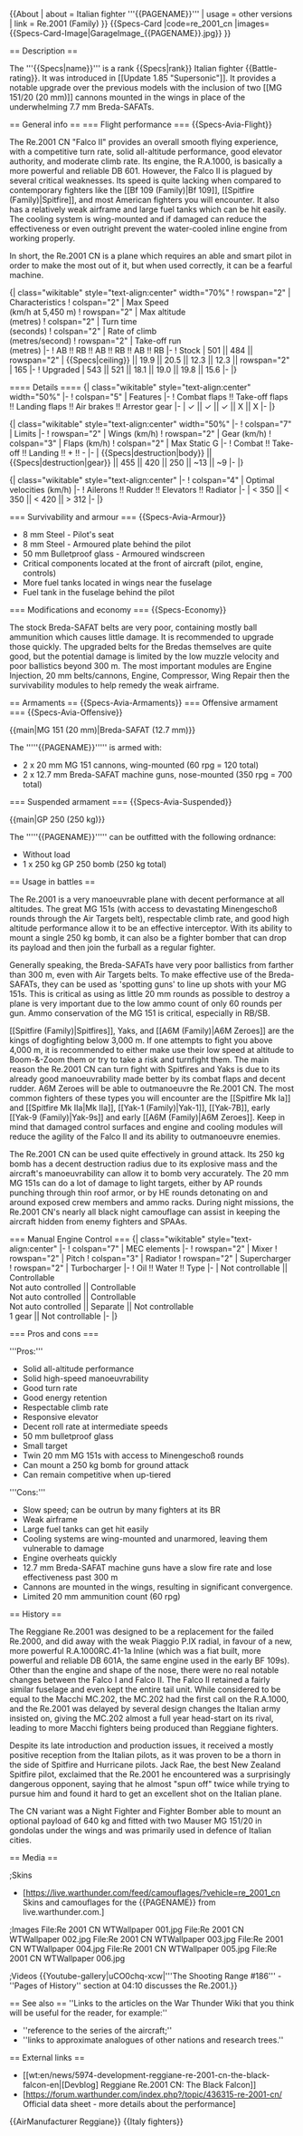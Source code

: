 {{About
| about = Italian fighter '''{{PAGENAME}}'''
| usage = other versions
| link = Re.2001 (Family)
}}
{{Specs-Card
|code=re_2001_cn
|images={{Specs-Card-Image|GarageImage_{{PAGENAME}}.jpg}}
}}

== Description ==

<!-- ''In the description, the first part should be about the history of and the creation and combat usage of the aircraft, as well as its key features. In the second part, tell the reader about the aircraft in the game. Insert a screenshot of the vehicle, so that if the novice player does not remember the vehicle by name, he will immediately understand what kind of vehicle the article is talking about.'' -->

The '''{{Specs|name}}''' is a rank {{Specs|rank}} Italian fighter {{Battle-rating}}. It was introduced in [[Update 1.85 "Supersonic"]]. It provides a notable upgrade over the previous models with the inclusion of two [[MG 151/20 (20 mm)]] cannons mounted in the wings in place of the underwhelming 7.7 mm Breda-SAFATs.

== General info ==
=== Flight performance ===
{{Specs-Avia-Flight}}

<!-- ''Describe how the aircraft behaves in the air. Speed, manoeuvrability, acceleration and allowable loads - these are the most important characteristics of the vehicle.'' -->

The Re.2001 CN "Falco II" provides an overall smooth flying experience, with a competitive turn rate, solid all-altitude performance, good elevator authority, and moderate climb rate. Its engine, the R.A.1000, is basically a more powerful and reliable DB 601. However, the Falco II is plagued by several critical weaknesses. Its speed is quite lacking when compared to contemporary fighters like the [[Bf 109 (Family)|Bf 109]], [[Spitfire (Family)|Spitfire]], and most American fighters you will encounter. It also has a relatively weak airframe and large fuel tanks which can be hit easily. The cooling system is wing-mounted and if damaged can reduce the effectiveness or even outright prevent the water-cooled inline engine from working properly.

In short, the Re.2001 CN is a plane which requires an able and smart pilot in order to make the most out of it, but when used correctly, it can be a fearful machine.

{| class="wikitable" style="text-align:center" width="70%"
! rowspan="2" | Characteristics
! colspan="2" | Max Speed<br>(km/h at 5,450 m)
! rowspan="2" | Max altitude<br>(metres)
! colspan="2" | Turn time<br>(seconds)
! colspan="2" | Rate of climb<br>(metres/second)
! rowspan="2" | Take-off run<br>(metres)
|-
! AB !! RB !! AB !! RB !! AB !! RB
|-
! Stock
| 501 || 484 || rowspan="2" | {{Specs|ceiling}} || 19.9 || 20.5 || 12.3 || 12.3 || rowspan="2" | 165
|-
! Upgraded
| 543 || 521 || 18.1 || 19.0 || 19.8 || 15.6
|-
|}

==== Details ====
{| class="wikitable" style="text-align:center" width="50%"
|-
! colspan="5" | Features
|-
! Combat flaps !! Take-off flaps !! Landing flaps !! Air brakes !! Arrestor gear
|-
| ✓ || ✓ || ✓ || X || X <!-- ✓ -->
|-
|}

{| class="wikitable" style="text-align:center" width="50%"
|-
! colspan="7" | Limits
|-
! rowspan="2" | Wings (km/h)
! rowspan="2" | Gear (km/h)
! colspan="3" | Flaps (km/h)
! colspan="2" | Max Static G
|-
! Combat !! Take-off !! Landing !! + !! -
|-
| {{Specs|destruction|body}} || {{Specs|destruction|gear}} || 455 || 420 || 250 || ~13 || ~9
|-
|}

{| class="wikitable" style="text-align:center"
|-
! colspan="4" | Optimal velocities (km/h)
|-
! Ailerons !! Rudder !! Elevators !! Radiator
|-
| < 350 || < 350 || < 420 || > 312
|-
|}

=== Survivability and armour ===
{{Specs-Avia-Armour}}

<!-- ''Examine the survivability of the aircraft. Note how vulnerable the structure is and how secure the pilot is, whether the fuel tanks are armoured, etc. Describe the armour, if there is any, and also mention the vulnerability of other critical aircraft systems.'' -->

- 8 mm Steel - Pilot's seat
- 8 mm Steel - Armoured plate behind the pilot
- 50 mm Bulletproof glass - Armoured windscreen
- Critical components located at the front of aircraft (pilot, engine, controls)
- More fuel tanks located in wings near the fuselage
- Fuel tank in the fuselage behind the pilot

=== Modifications and economy ===
{{Specs-Economy}}

The stock Breda-SAFAT belts are very poor, containing mostly ball ammunition which causes little damage. It is recommended to upgrade those quickly. The upgraded belts for the Bredas themselves are quite good, but the potential damage is limited by the low muzzle velocity and poor ballistics beyond 300 m. The most important modules are Engine Injection, 20 mm belts/cannons, Engine, Compressor, Wing Repair then the survivability modules to help remedy the weak airframe.

== Armaments ==
{{Specs-Avia-Armaments}}
=== Offensive armament ===
{{Specs-Avia-Offensive}}

<!-- ''Describe the offensive armament of the aircraft, if any. Describe how effective the cannons and machine guns are in a battle, and also what belts or drums are better to use. If there is no offensive weaponry, delete this subsection.'' -->

{{main|MG 151 (20 mm)|Breda-SAFAT (12.7 mm)}}

The '''''{{PAGENAME}}''''' is armed with:

- 2 x 20 mm MG 151 cannons, wing-mounted (60 rpg = 120 total)
- 2 x 12.7 mm Breda-SAFAT machine guns, nose-mounted (350 rpg = 700 total)

=== Suspended armament ===
{{Specs-Avia-Suspended}}

<!-- ''Describe the aircraft's suspended armament: additional cannons under the wings, bombs, rockets and torpedoes. This section is especially important for bombers and attackers. If there is no suspended weaponry remove this subsection.'' -->

{{main|GP 250 (250 kg)}}

The '''''{{PAGENAME}}''''' can be outfitted with the following ordnance:

- Without load
- 1 x 250 kg GP 250 bomb (250 kg total)

== Usage in battles ==

<!-- ''Describe the tactics of playing in the aircraft, the features of using aircraft in a team and advice on tactics. Refrain from creating a "guide" - do not impose a single point of view, but instead, give the reader food for thought. Examine the most dangerous enemies and give recommendations on fighting them. If necessary, note the specifics of the game in different modes (AB, RB, SB).'' -->

The Re.2001 is a very manoeuvrable plane with decent performance at all altitudes. The great MG 151s (with access to devastating Minengeschoß rounds through the Air Targets belt), respectable climb rate, and good high altitude performance allow it to be an effective interceptor. With its ability to mount a single 250 kg bomb, it can also be a fighter bomber that can drop its payload and then join the furball as a regular fighter.

Generally speaking, the Breda-SAFATs have very poor ballistics from farther than 300 m, even with Air Targets belts. To make effective use of the Breda-SAFATs, they can be used as 'spotting guns' to line up shots with your MG 151s. This is critical as using as little 20 mm rounds as possible to destroy a plane is very important due to the low ammo count of only 60 rounds per gun. Ammo conservation of the MG 151 is critical, especially in RB/SB.

[[Spitfire (Family)|Spitfires]], Yaks, and [[A6M (Family)|A6M Zeroes]] are the kings of dogfighting below 3,000 m. If one attempts to fight you above 4,000 m, it is recommended to either make use their low speed at altitude to Boom-&-Zoom them or try to take a risk and turnfight them. The main reason the Re.2001 CN can turn fight with Spitfires and Yaks is due to its already good manoeuvrability made better by its combat flaps and decent rudder. A6M Zeroes will be able to outmanoeuvre the Re.2001 CN. The most common fighters of these types you will encounter are the [[Spitfire Mk Ia]] and [[Spitfire Mk IIa|Mk IIa]], [[Yak-1 (Family)|Yak-1]], [[Yak-7B]], early [[Yak-9 (Family)|Yak-9s]] and early [[A6M (Family)|A6M Zeroes]]. Keep in mind that damaged control surfaces and engine and cooling modules will reduce the agility of the Falco II and its ability to outmanoeuvre enemies.

The Re.2001 CN can be used quite effectively in ground attack. Its 250 kg bomb has a decent destruction radius due to its explosive mass and the aircraft's manoeuvrability can allow it to bomb very accurately. The 20 mm MG 151s can do a lot of damage to light targets, either by AP rounds punching through thin roof armor, or by HE rounds detonating on and around exposed crew members and ammo racks. During night missions, the Re.2001 CN's nearly all black night camouflage can assist in keeping the aircraft hidden from enemy fighters and SPAAs.

=== Manual Engine Control ===
{| class="wikitable" style="text-align:center"
|-
! colspan="7" | MEC elements
|-
! rowspan="2" | Mixer
! rowspan="2" | Pitch
! colspan="3" | Radiator
! rowspan="2" | Supercharger
! rowspan="2" | Turbocharger
|-
! Oil !! Water !! Type
|-
| Not controllable || Controllable<br>Not auto controlled || Controllable<br>Not auto controlled || Controllable<br>Not auto controlled || Separate || Not controllable<br>1 gear || Not controllable
|-
|}

=== Pros and cons ===

<!-- ''Summarise and briefly evaluate the vehicle in terms of its characteristics and combat effectiveness. Mark its pros and cons in the bulleted list. Try not to use more than 6 points for each of the characteristics. Avoid using categorical definitions such as "bad", "good" and the like - use substitutions with softer forms such as "inadequate" and "effective".'' -->

'''Pros:'''

- Solid all-altitude performance
- Solid high-speed manoeuvrability
- Good turn rate
- Good energy retention
- Respectable climb rate
- Responsive elevator
- Decent roll rate at intermediate speeds
- 50 mm bulletproof glass
- Small target
- Twin 20 mm MG 151s with access to Minengeschoß rounds
- Can mount a 250 kg bomb for ground attack
- Can remain competitive when up-tiered

'''Cons:'''

- Slow speed; can be outrun by many fighters at its BR
- Weak airframe
- Large fuel tanks can get hit easily
- Cooling systems are wing-mounted and unarmored, leaving them vulnerable to damage
- Engine overheats quickly
- 12.7 mm Breda-SAFAT machine guns have a slow fire rate and lose effectiveness past 300 m
- Cannons are mounted in the wings, resulting in significant convergence.
- Limited 20 mm ammunition count (60 rpg)

== History ==

<!-- ''Describe the history of the creation and combat usage of the aircraft in more detail than in the introduction. If the historical reference turns out to be too long, take it to a separate article, taking a link to the article about the vehicle and adding a block "/History" (example: <nowiki>https://wiki.warthunder.com/(Vehicle-name)/History</nowiki>) and add a link to it here using the <code>main</code> template. Be sure to reference text and sources by using <code><nowiki><ref></ref></nowiki></code>, as well as adding them at the end of the article with <code><nowiki><references /></nowiki></code>. This section may also include the vehicle's dev blog entry (if applicable) and the in-game encyclopedia description (under <code><nowiki>=== In-game description ===</nowiki></code>, also if applicable).'' -->

The Reggiane Re.2001 was designed to be a replacement for the failed Re.2000, and did away with the weak Piaggio P.IX radial, in favour of a new, more powerful R.A.1000RC.41-1a Inline (which was a fiat built, more powerful and reliable DB 601A, the same engine used in the early BF 109s). Other than the engine and shape of the nose, there were no real notable changes between the Falco I and Falco II. The Falco II retained a fairly similar fuselage and even kept the entire tail unit. While considered to be equal to the Macchi MC.202, the MC.202 had the first call on the R.A.1000, and the Re.2001 was delayed by several design changes the Italian army insisted on, giving the MC.202 almost a full year head-start on its rival, leading to more Macchi fighters being produced than Reggiane fighters.

Despite its late introduction and production issues, it received a mostly positive reception from the Italian pilots, as it was proven to be a thorn in the side of Spitfire and Hurricane pilots. Jack Rae, the best New Zealand Spitfire pilot, exclaimed that the Re.2001 he encountered was a surprisingly dangerous opponent, saying that he almost "spun off" twice while trying to pursue him and found it hard to get an excellent shot on the Italian plane.

The CN variant was a Night Fighter and Fighter Bomber able to mount an optional payload of 640 kg and fitted with two Mauser MG 151/20 in gondolas under the wings and was primarily used in defence of Italian cities.

== Media ==

<!-- ''Excellent additions to the article would be video guides, screenshots from the game, and photos.'' -->

;Skins

- [https://live.warthunder.com/feed/camouflages/?vehicle=re_2001_cn Skins and camouflages for the {{PAGENAME}} from live.warthunder.com.]

;Images
<gallery mode="packed" heights="200">
File:Re 2001 CN WTWallpaper 001.jpg
File:Re 2001 CN WTWallpaper 002.jpg
File:Re 2001 CN WTWallpaper 003.jpg
File:Re 2001 CN WTWallpaper 004.jpg
File:Re 2001 CN WTWallpaper 005.jpg
File:Re 2001 CN WTWallpaper 006.jpg
</gallery>

;Videos
{{Youtube-gallery|uCO0chq-xcw|'''The Shooting Range #186''' - ''Pages of History'' section at 04:10 discusses the Re.2001.}}

== See also ==
''Links to the articles on the War Thunder Wiki that you think will be useful for the reader, for example:''

- ''reference to the series of the aircraft;''
- ''links to approximate analogues of other nations and research trees.''

== External links ==

<!-- ''Paste links to sources and external resources, such as:''
* ''topic on the official game forum;''
* ''other literature.'' -->

- [[wt:en/news/5974-development-reggiane-re-2001-cn-the-black-falcon-en|[Devblog] Reggiane Re.2001 CN: The Black Falcon]]
- [https://forum.warthunder.com/index.php?/topic/436315-re-2001-cn/ Official data sheet - more details about the performance]

{{AirManufacturer Reggiane}}
{{Italy fighters}}
